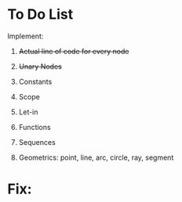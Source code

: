 # To Do List

Implement:

1. ~~Actual line of code for every node~~

2. ~~Unary Nodes~~

3. Constants

4. Scope

5. Let-in

6. Functions

7. Sequences

8. Geometrics: point, line, arc, circle, ray, segment 

# Fix:



